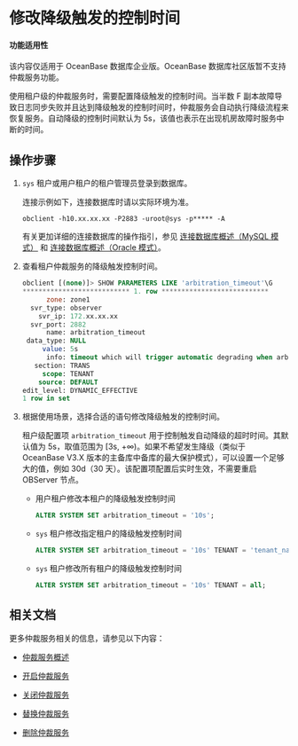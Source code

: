 # 修改降级触发的控制时间

<main id="notice" >
<h4>功能适用性</h4>
<p>该内容仅适用于 OceanBase 数据库企业版。OceanBase 数据库社区版暂不支持仲裁服务功能。</p>
</main>

使用租户级的仲裁服务时，需要配置降级触发的控制时间。当半数 F 副本故障导致日志同步失败并且达到降级触发的控制时间时，仲裁服务会自动执行降级流程来恢复服务。自动降级的控制时间默认为 5s，该值也表示在出现机房故障时服务中断的时间。

## 操作步骤

1. `sys` 租户或用户租户的租户管理员登录到数据库。

   连接示例如下，连接数据库时请以实际环境为准。

   ```shell
   obclient -h10.xx.xx.xx -P2883 -uroot@sys -p***** -A
   ```

   有关更加详细的连接数据库的操作指引，参见 [连接数据库概述（MySQL 模式）](../../../3.develop/1.application-development-of-mysql-mode/1.database-connection-with-client-of-mysql-mode/1.connection-methods-overview-of-mysql-mode.md) 和 [连接数据库概述（Oracle 模式）](../../../3.develop/2.application-development-of-oracle-mode/1.database-connection-of-oracle-mode/1.connection-methods-overview-of-oracle-mode.md)。

2. 查看租户仲裁服务的降级触发控制时间。

   ```sql
   obclient [(none)]> SHOW PARAMETERS LIKE 'arbitration_timeout'\G
   *************************** 1. row ***************************
         zone: zone1
     svr_type: observer
       svr_ip: 172.xx.xx.xx
     svr_port: 2882
         name: arbitration_timeout
    data_type: NULL
        value: 5s
         info: timeout which will trigger automatic degrading when arbitration replica existsRange: [3s,+∞]
      section: TRANS
        scope: TENANT
       source: DEFAULT
   edit_level: DYNAMIC_EFFECTIVE
   1 row in set
   ```

3. 根据使用场景，选择合适的语句修改降级触发的控制时间。

   租户级配置项 `arbitration_timeout` 用于控制触发自动降级的超时时间。其默认值为 5s，取值范围为 [3s, +∞)。如果不希望发生降级（类似于 OceanBase V3.X 版本的主备库中备库的最大保护模式），可以设置一个足够大的值，例如 30d（30 天）。该配置项配置后实时生效，不需要重启 OBServer 节点。

   * 用户租户修改本租户的降级触发控制时间

     ```sql
     ALTER SYSTEM SET arbitration_timeout = '10s';
     ```

   * `sys` 租户修改指定租户的降级触发控制时间

     ```sql
     ALTER SYSTEM SET arbitration_timeout = '10s' TENANT = 'tenant_name';
     ```

   * `sys` 租户修改所有租户的降级触发控制时间

     ```sql
     ALTER SYSTEM SET arbitration_timeout = '10s' TENANT = all;
     ```

## 相关文档

更多仲裁服务相关的信息，请参见以下内容：

* [仲裁服务概述](1.arbitration-service-overview.md)

* [开启仲裁服务](2.enable-the-arbitration-service.md)

* [关闭仲裁服务](3.disable-the-arbitration-service.md)

* [替换仲裁服务](5.replace-the-arbitration-service.md)

* [删除仲裁服务](6.remove-the-arbitration-service.md)
